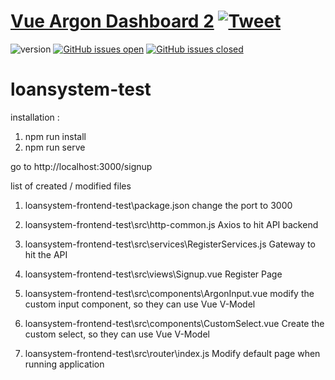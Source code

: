 # [Vue Argon Dashboard 2](http://demos.creative-tim.com/vue-argon-dashboard/?ref=readme-vad) [![Tweet](https://img.shields.io/twitter/url/http/shields.io.svg?style=social&logo=twitter)](https://twitter.com/intent/tweet?url=https://www.creative-tim.com/product/vue-argon-dashboard&text=Check%20Vue%Argon%20Dashboard%20made%20by%20@CreativeTim%20#webdesign%20#dashboard%20#argondesign%20#vue%20https://www.creative-tim.com/product/vue-argon-dashboard)

![version](https://img.shields.io/badge/version-3.0.0-blue.svg) [![GitHub issues open](https://img.shields.io/github/issues/creativetimofficial/vue-argon-dashboard.svg)](https://github.com/creativetimofficial/vue-argon-dashboard/issues?q=is%3Aopen+is%3Aissue) [![GitHub issues closed](https://img.shields.io/github/issues-closed-raw/creativetimofficial/vue-argon-dashboard.svg)](https://github.com/creativetimofficial/vue-argon-dashboard/issues?q=is%3Aissue+is%3Aclosed)


# loansystem-test

installation : 
1. npm run install
2. npm run serve

go to http://localhost:3000/signup

list of created / modified files
1. loansystem-frontend-test\package.json
   change the port to 3000
   
 2. loansystem-frontend-test\src\http-common.js
    Axios to hit API backend
    
 3. loansystem-frontend-test\src\services\RegisterServices.js
    Gateway to hit the API
    
 4. loansystem-frontend-test\src\views\Signup.vue
    Register Page
    
 5. loansystem-frontend-test\src\components\ArgonInput.vue
    modify the custom input component, so they can use Vue V-Model
    
 6. loansystem-frontend-test\src\components\CustomSelect.vue
    Create the custom select, so they can use Vue V-Model
    
 7. loansystem-frontend-test\src\router\index.js
    Modify default page when running application
